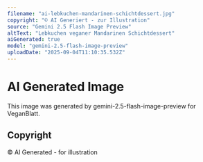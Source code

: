 ```yaml
---
filename: "ai-lebkuchen-mandarinen-schichtdessert.jpg"
copyright: "© AI Generiert - zur Illustration"
source: "Gemini 2.5 Flash Image Preview"
altText: "Lebkuchen veganer Mandarinen Schichtdessert"
aiGenerated: true
model: "gemini-2.5-flash-image-preview"
uploadDate: "2025-09-04T11:10:35.532Z"
---
```


# AI Generated Image

This image was generated by gemini-2.5-flash-image-preview for VeganBlatt.

## Copyright
© AI Generated - for illustration
